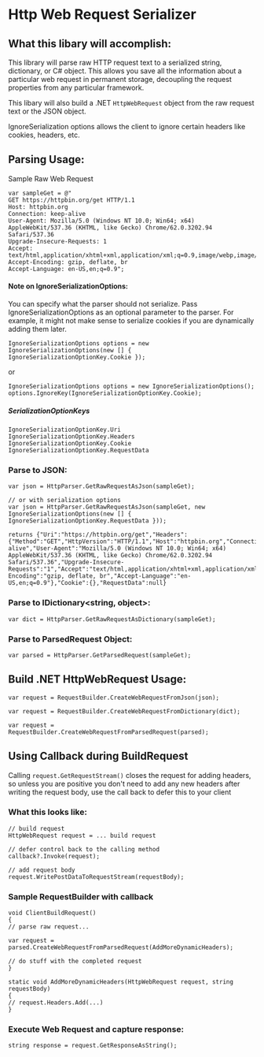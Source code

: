 # Http Web Request Serializer

## What this libary will accomplish:
This library will parse raw HTTP request text to a serialized string, dictionary, or C# object.
This allows you save all the information about a particular web request in permanent storage, decoupling the request properties from any particular framework.

This libary will also build a .NET `HttpWebRequest` object from the raw request text or the JSON object.

IgnoreSerialization options allows the client to ignore certain headers like cookies, headers, etc.

## Parsing Usage:

Sample Raw Web Request
```
var sampleGet = @"
GET https://httpbin.org/get HTTP/1.1
Host: httpbin.org
Connection: keep-alive
User-Agent: Mozilla/5.0 (Windows NT 10.0; Win64; x64) AppleWebKit/537.36 (KHTML, like Gecko) Chrome/62.0.3202.94 Safari/537.36
Upgrade-Insecure-Requests: 1
Accept: text/html,application/xhtml+xml,application/xml;q=0.9,image/webp,image/apng,*/*;q=0.8
Accept-Encoding: gzip, deflate, br
Accept-Language: en-US,en;q=0.9";
```

#### Note on IgnoreSerializationOptions:
You can specify what the parser should not serialize. Pass IgnoreSerializationOptions as an optional parameter to the parser. For example, it might not make sense to serialize cookies if you are dynamically adding them later.

```
IgnoreSerializationOptions options = new IgnoreSerializationOptions(new [] { IgnoreSerializationOptionKey.Cookie });
```

or

```
IgnoreSerializationOptions options = new IgnoreSerializationOptions();
options.IgnoreKey(IgnoreSerializationOptionKey.Cookie);
```

##### SerializationOptionKeys
```
IgnoreSerializationOptionKey.Uri
IgnoreSerializationOptionKey.Headers
IgnoreSerializationOptionKey.Cookie
IgnoreSerializationOptionKey.RequestData
```

### Parse to JSON:
```
var json = HttpParser.GetRawRequestAsJson(sampleGet);

// or with serialization options
var json = HttpParser.GetRawRequestAsJson(sampleGet, new IgnoreSerializationOptions(new [] { IgnoreSerializationOptionKey.RequestData }));

returns {"Uri":"https://httpbin.org/get","Headers":{"Method":"GET","HttpVersion":"HTTP/1.1","Host":"httpbin.org","Connection":"keep-alive","User-Agent":"Mozilla/5.0 (Windows NT 10.0; Win64; x64) AppleWebKit/537.36 (KHTML, like Gecko) Chrome/62.0.3202.94 Safari/537.36","Upgrade-Insecure-Requests":"1","Accept":"text/html,application/xhtml+xml,application/xml;q=0.9,image/webp,image/apng,*/*;q=0.8","Accept-Encoding":"gzip, deflate, br","Accept-Language":"en-US,en;q=0.9"},"Cookie":{},"RequestData":null}
```

### Parse to IDictionary<string, object>:
```
var dict = HttpParser.GetRawRequestAsDictionary(sampleGet);
```

### Parse to ParsedRequest Object:
```
var parsed = HttpParser.GetParsedRequest(sampleGet);
```

## Build .NET HttpWebRequest Usage:
```
var request = RequestBuilder.CreateWebRequestFromJson(json);
```

```
var request = RequestBuilder.CreateWebRequestFromDictionary(dict);
```

```
var request = RequestBuilder.CreateWebRequestFromParsedRequest(parsed);
```

## Using Callback during BuildRequest
Calling `request.GetRequestStream()` closes the request for adding headers, so unless you are positive you don't need to add any new headers after writing the request body, use the call back to defer this to your client

### What this looks like:
```
// build request
HttpWebRequest request = ... build request

// defer control back to the calling method
callback?.Invoke(request);

// add request body
request.WritePostDataToRequestStream(requestBody);
```

### Sample RequestBuilder with callback
```
void ClientBuildRequest()
{
// parse raw request...

var request = parsed.CreateWebRequestFromParsedRequest(AddMoreDynamicHeaders);

// do stuff with the completed request
}

static void AddMoreDynamicHeaders(HttpWebRequest request, string requestBody)
{
// request.Headers.Add(...)
}
```

### Execute Web Request and capture response:
```
string response = request.GetResponseAsString();
```